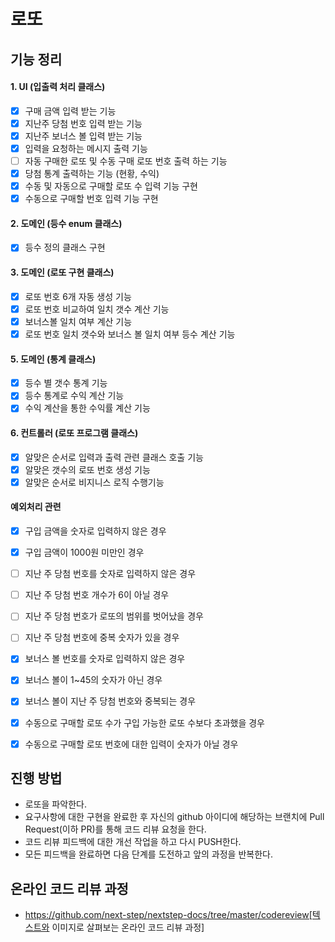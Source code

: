 # 로또

## 기능 정리

#### 1. UI (입출력 처리 클래스)
* [x] 구매 금액 입력 받는 기능
* [x] 지난주 당첨 번호 입력 받는 기능
* [x] 지난주 보너스 볼 입력 받는 기능
* [x] 입력을 요청하는 메시지 출력 기능
* [ ] 자동 구매한 로또 및 수동 구매 로또 번호 출력 하는 기능
* [x] 당첨 통계 출력하는 기능 (현황, 수익)
* [x] 수동 및 자동으로 구매할 로또 수 입력 기능 구현
* [x] 수동으로 구매할 번호 입력 기능 구현

#### 2. 도메인 (등수 enum 클래스)
* [x] 등수 정의 클래스 구현

#### 3. 도메인 (로또 구현 클래스)
* [x] 로또 번호 6개 자동 생성 기능
* [x] 로또 번호 비교하여 일치 갯수 계산 기능
* [x] 보너스볼 일치 여부 계산 기능
* [x] 로또 번호 일치 갯수와 보너스 볼 일치 여부 등수 계산 기능

#### 5. 도메인 (통계 클래스)
* [x] 등수 별 갯수 통계 기능
* [x] 등수 통계로 수익 계산 기능
* [x] 수익 계산을 통한 수익률 계산 기능

#### 6. 컨트롤러 (로또 프로그램 클래스)
* [x] 알맞은 순서로 입력과 출력 관련 클래스 호출 기능
* [x] 알맞은 갯수의 로또 번호 생성 기능
* [x] 알맞은 순서로 비지니스 로직 수행기능

#### 예외처리 관련

* [x] 구입 금액을 숫자로 입력하지 않은 경우
* [x] 구입 금액이 1000원 미만인 경우
* [ ] 지난 주 당첨 번호를 숫자로 입력하지 않은 경우
* [ ] 지난 주 당첨 번호 개수가 6이 아닐 경우
* [ ] 지난 주 당첨 번호가 로또의 범위를 벗어났을 경우
* [ ] 지난 주 당첨 번호에 중복 숫자가 있을 경우
* [x] 보너스 볼 번호를 숫자로 입력하지 않은 경우
* [x] 보너스 볼이 1~45의 숫자가 아닌 경우
* [x] 보너스 볼이 지난 주 당첨 번호와 중복되는 경우
* [x] 수동으로 구매할 로또 수가 구입 가능한 로또 수보다 초과했을 경우
* [x] 수동으로 구매할 로또 번호에 대한 입력이 숫자가 아닐 경우


## 진행 방법

* 로또을 파악한다.
* 요구사항에 대한 구현을 완료한 후 자신의 github 아이디에 해당하는 브랜치에 Pull Request(이하 PR)를 통해 코드 리뷰 요청을 한다.
* 코드 리뷰 피드백에 대한 개선 작업을 하고 다시 PUSH한다.
* 모든 피드백을 완료하면 다음 단계를 도전하고 앞의 과정을 반복한다.

## 온라인 코드 리뷰 과정

* https://github.com/next-step/nextstep-docs/tree/master/codereview[텍스트와 이미지로 살펴보는 온라인 코드 리뷰 과정]